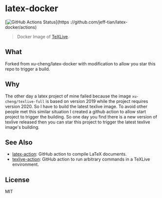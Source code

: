 # latex-docker

[![GitHub Actions Status](https://github.com/jeff-tian/latex-docker/workflows/Build%20Docker%20Image/badge.svg)](https
://github.com/jeff-tian/latex-docker/actions)

> Docker Image of [TeXLive](http://tug.org/texlive/).

## What

Forked from xu-cheng/latex-docker with modification to allow you star this repo to trigger a build. 

## Why

The other day a latex project of mine failed because the image `xu-cheng/texlive-full` is based on version 2019 while
 the
 project requires version 2020. So I have to build the latest texlive image. To avoid other people met this similar
  situation I created a github action to allow start project to trigger the building. So one day you find there is a
   new version of texlive released then you can star this project to trigger the latest texlive image's building.
 

## See Also

* [latex-action](https://github.com/xu-cheng/latex-action): GitHub action to compile LaTeX documents.
* [texlive-action](https://github.com/xu-cheng/texlive-action): GitHub action to run arbitrary commands in a TeXLive environment.

## License

MIT
